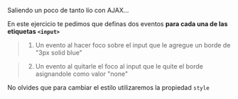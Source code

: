 Saliendo un poco de tanto lío con AJAX...

En este ejercicio te pedimos que definas dos eventos **para cada una de las etiquetas `<input>`**

> 1. Un evento al hacer foco sobre el input que le agregue un borde de "3px solid blue"

> 2. Un evento al quitarle el foco al input que le quite el borde asignandole como valor "none"

No olvides que para cambiar el estilo utilizaremos la propiedad `style`